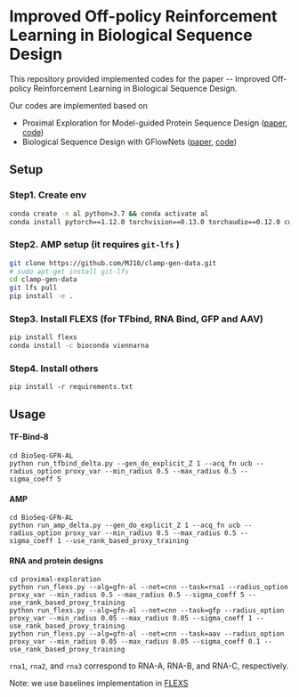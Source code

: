 # Improved Off-policy Reinforcement Learning in  Biological Sequence Design

This repository provided implemented codes for the paper -- Improved Off-policy Reinforcement Learning in  Biological Sequence Design. 
> 

Our codes are implemented based on
- Proximal Exploration for Model-guided Protein Sequence Design ([paper](https://proceedings.mlr.press/v162/ren22a.html), [code](https://github.com/HeliXonProtein/proximal-exploration))
- Biological Sequence Design with GFlowNets ([paper](https://proceedings.mlr.press/v162/jain22a/jain22a.pdf), [code](https://github.com/MJ10/BioSeq-GFN-AL))


##  Setup
### **Step1. Create env**

```bash
conda create -n al python=3.7 && conda activate al
conda install pytorch==1.12.0 torchvision==0.13.0 torchaudio==0.12.0 cudatoolkit=11.6 -c pytorch -c conda-forge
```

### **Step2. AMP setup (it requires `git-lfs` )**

```bash
git clone https://github.com/MJ10/clamp-gen-data.git
# sudo apt-get install git-lfs
cd clamp-gen-data
git lfs pull
pip install -e .
```


### **Step3. Install FLEXS (for TFbind, RNA Bind, GFP and AAV)**

```bash
pip install flexs
conda install -c bioconda viennarna
```


### Step4. Install others
```
pip install -r requirements.txt
```



## Usage

#### TF-Bind-8
```
cd BioSeq-GFN-AL
python run_tfbind_delta.py --gen_do_explicit_Z 1 --acq_fn ucb --radius_option proxy_var --min_radius 0.5 --max_radius 0.5 --sigma_coeff 5
```

#### AMP
```
cd BioSeq-GFN-AL
python run_amp_delta.py --gen_do_explicit_Z 1 --acq_fn ucb --radius_option proxy_var --min_radius 0.5 --max_radius 0.5 --sigma_coeff 1 --use_rank_based_proxy_training
``` 

#### RNA and protein designs
```
cd proximal-exploration
python run_flexs.py --alg=gfn-al --net=cnn --task=rna1 --radius_option proxy_var --min_radius 0.5 --max_radius 0.5 --sigma_coeff 5 --use_rank_based_proxy_training
python run_flexs.py --alg=gfn-al --net=cnn --task=gfp --radius_option proxy_var --min_radius 0.05 --max_radius 0.05 --sigma_coeff 1 --use_rank_based_proxy_training
python run_flexs.py --alg=gfn-al --net=cnn --task=aav --radius_option proxy_var --min_radius 0.05 --max_radius 0.05 --sigma_coeff 0.1 --use_rank_based_proxy_training
```

`rna1`, `rna2`, and `rna3` correspond to RNA-A, RNA-B, and RNA-C, respectively.

Note: we use baselines implementation in [FLEXS](https://github.com/samsinai/FLEXS) 

